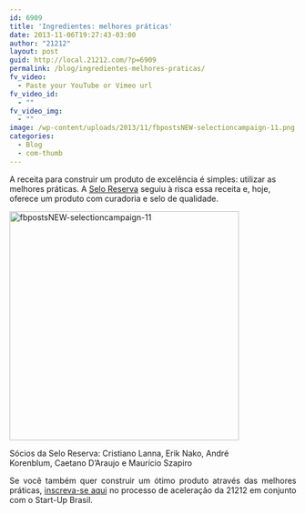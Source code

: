 ```yaml
---
id: 6909
title: 'Ingredientes: melhores práticas'
date: 2013-11-06T19:27:43-03:00
author: "21212"
layout: post
guid: http://local.21212.com/?p=6909
permalink: /blog/ingredientes-melhores-praticas/
fv_video:
  - Paste your YouTube or Vimeo url
fv_video_id:
  - ""
fv_video_img:
  - ""
image: /wp-content/uploads/2013/11/fbpostsNEW-selectioncampaign-11.png
categories:
  - Blog
  - com-thumb
---
```

A receita para construir um produto de excelência é simples: utilizar as melhores práticas. A [Selo Reserva](https://www.seloreserva.com.br/) seguiu à risca essa receita e, hoje, oferece um produto com curadoria e selo de qualidade.

<div id="attachment_6910" style="width: 413px" class="wp-caption aligncenter">
  <a href="http://local.21212.com/wp-content/uploads/2013/11/fbpostsNEW-selectioncampaign-11.png"><img aria-describedby="caption-attachment-6910" class="size-full wp-image-6910" alt="fbpostsNEW-selectioncampaign-11" src="http://local.21212.com/wp-content/uploads/2013/11/fbpostsNEW-selectioncampaign-11.png" width="403" height="403" srcset="http://localhost:8080/wp-content/uploads/2013/11/fbpostsNEW-selectioncampaign-11.png 403w, http://localhost:8080/wp-content/uploads/2013/11/fbpostsNEW-selectioncampaign-11-150x150.png 150w, http://localhost:8080/wp-content/uploads/2013/11/fbpostsNEW-selectioncampaign-11-300x300.png 300w" sizes="(max-width: 403px) 100vw, 403px" /></a>
  
  <p id="caption-attachment-6910" class="wp-caption-text">
    Sócios da Selo Reserva: Cristiano Lanna, Erik Nako, André Korenblum, Caetano D&#8217;Araujo e Maurício Szapiro
  </p>
</div>

<p style="text-align: justify;">
  Se você também quer construir um ótimo produto através das melhores práticas, <a href="http://goo.gl/OTlvBQ">inscreva-se aqui</a> no processo de aceleração da 21212 em conjunto com o Start-Up Brasil.
</p>